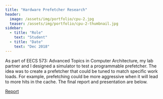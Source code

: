 ```yaml
---
title: "Hardware Prefetcher Research"
header:
  image: /assets/img/portfolio/cpu-2.jpg
  teaser: /assets/img/portfolio/cpu-2-thumbnail.jpg
sidebar:
  - title: "Role"
    text: "Student"
  - title: "Date"
    text: "Dec 2018"
---
```


As part of EECS 573: Advanced Topics in Computer Architecture, my lab partner
and I designed a simulator to test a programmable prefetcher.  The idea was to
create a prefetcher that could be tuned to match specific work loads.  For
example, prefetching could be more aggressive when it will lead to more hits in
the cache.  The final report and presentation are below.

<a class="btn btn--primary" target="_blank" href="https://drive.google.com/file/d/1OQVCtz9N7lD_LYhUPrcOAjIwjPcndfrq/view?usp=sharing">Report</a>

